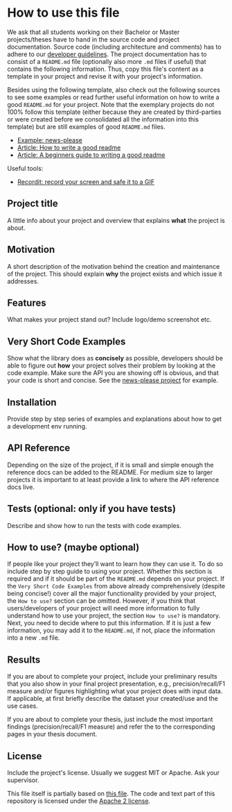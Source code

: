 #  How to use this file
We ask that all students working on their Bachelor or Master projects/theses have to hand in the source code and project documentation. Source code (including architecture and comments) has to adhere to our [developer guidelines](https://isgroup.atlassian.net/wiki/spaces/STUD/pages/1409184/Developer+Guidelines). The project documentation has to consist of a `README.md` file (optionally also more `.md` files if useful) that contains the following information. Thus, copy this file's content as a template in your project and revise it with your project's information.

Besides using the following template, also check out the following sources to see some examples or read further useful information on how to write a good `README.md` for your project. Note that the exemplary projects do not 100% follow this template (either because they are created by third-parties or were created before we consolidated all the information into this template) but are still examples of good `README.md` files.
* [Example: news-please](https://github.com/fhamborg/news-please/blob/master/README.md)
* [Article: How to write a good readme](https://bulldogjob.com/news/449-how-to-write-a-good-readme-for-your-github-project)
* [Article: A beginners guide to writing a good readme](https://medium.com/@meakaakka/a-beginners-guide-to-writing-a-kickass-readme-7ac01da88ab3)

Useful tools:
* [Recordit: record your screen and safe it to a GIF](http://recordit.co/)

## Project title
A little info about your project and overview that explains **what** the project is about.

## Motivation
A short description of the motivation behind the creation and maintenance of the project. This should explain **why** the project exists and which issue it addresses.
 
## Features
What makes your project stand out? Include logo/demo screenshot etc.

## Very Short Code Examples
Show what the library does as **concisely** as possible, developers should be able to figure out **how** your project solves their problem by looking at the code example. Make sure the API you are showing off is obvious, and that your code is short and concise. See the [news-please project](https://github.com/fhamborg/news-please/blob/master/README.md#use-within-your-own-code-as-a-library) for example.

## Installation
Provide step by step series of examples and explanations about how to get a development env running.

## API Reference
Depending on the size of the project, if it is small and simple enough the reference docs can be added to the README. For medium size to larger projects it is important to at least provide a link to where the API reference docs live.

## Tests (optional: only if you have tests)
Describe and show how to run the tests with code examples.

## How to use? (maybe optional)
If people like your project they’ll want to learn how they can use it. To do so include step by step guide to using your project. Whether this section is required and if it should be part of the `README.md` depends on your project. If the `Very Short Code Examples` from above already comprehensively (despite being concise!) cover all the major functionality provided by your project, the `How to use?` section can be omitted. However, if you think that users/developers of your project will need more information to fully understand how to use your project, the section `How to use?` is mandatory. Next, you need to decide where to put this information. If it is just a few information, you may add it to the `README.md`, if not, place the information into a new `.md` file.

## Results
If you are about to complete your project, include your preliminary results that you also show in your final project presentation, e.g., precision/recall/F1 measure and/or figures highlighting what your project does with input data. If applicable, at first briefly describe the dataset your created/use and the use cases.

If you are about to complete your thesis, just include the most important findings (precision/recall/F1 measure) and refer the to the corresponding pages in your thesis document.

## License
Include the project's license. Usually we suggest MIT or Apache. Ask your supervisor.

This file itself is partially based on [this file](https://gist.github.com/sujinleeme/ec1f50bb0b6081a0adcf9dd84f4e6271). The code and text part of this repository is licensed under the [Apache 2 license](LICENSE).
